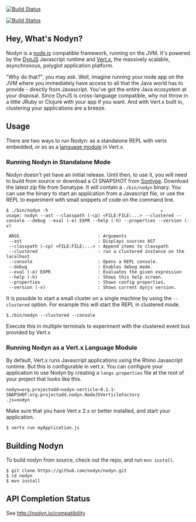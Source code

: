 [![Build Status](https://secure.travis-ci.org/nodyn/nodyn.png)](http://travis-ci.org/nodyn/nodyn)

[![Build Status](https://buildhive.cloudbees.com/job/projectodd/job/nodyn/badge/icon)](https://buildhive.cloudbees.com/job/projectodd/job/nodyn/)

## Hey, What's Nodyn?

Nodyn is a [node.js](http://nodejs.org) compatible framework, running on the
JVM. It's powered by the [DynJS](https://github.com/dynjs/dynjs) Javascript
runtime and [Vert.x](http://vertx.io), the massively scalable, asynchronous,
polyglot application platform. 

"Why do that?", you may ask. Well, imagine running your node app on
the JVM where you immediately have access to all that the Java world has to
provide - directly from Javascript. You've got the entire Java ecosystem at
your disposal. Since DynJS is cross-language compatible, why not throw in a
little JRuby or Clojure with your app if you want.  And with Vert.x built in,
clustering your applications are a breeze.

## Usage

There are two ways to run Nodyn: as a standalone REPL with vertx embedded, or
as as a [language module](http://vertx.io/language_support.html) in Vert.x.

### Running Nodyn in Standalone Mode

Nodyn doesn't yet have an initial release. Until then, to use it, you will need
to build from source or download a CI SNAPSHOT from
[Sontype](https://oss.sonatype.org/content/repositories/snapshots/org/projectodd/nodyn-standalone/0.1.1-SNAPSHOT/).
Download the latest zip file from Sonatype. It will contain a `./bin/nodyn` binary. 
You can use the binary to start an application from a Javascript file, or use the
REPL to experiment with small snippets of code on the command line.

    $ ./bin/nodyn -h                                           ✭
    usage: nodyn --ast --classpath (-cp) <FILE:FILE:...> --clustered --console --debug --eval (-e) EXPR --help (-h) --properties --version (-v)

     ARGS                              : Arguments
     --ast                             : Displays sources AST
     --classpath (-cp) <FILE:FILE:...> : Append items to classpath
     --clustered                       : run a clustered instance on the localhost
     --console                         : Opens a REPL console.
     --debug                           : Enables debug mode.
     --eval (-e) EXPR                  : Evaluates the given expression
     --help (-h)                       : Shows this help screen.
     --properties                      : Shows config properties.
     --version (-v)                    : Shows current dynjs version.

It is possible to start a small cluster on a single machine by using the
`--clustered` option. For example this will start the REPL in clustered mode.

    $./bin/nodyn --clustered --console

Execute this in multiple terminals to experiment with the clustered event bus
provided by Vert.x

### Running Nodyn as a Vert.x Language Module

By default, Vert.x runs Javascript applications using the Rhino Javascript
runtime.  But this is configurable in vert.x. You can configure your
application to use Nodyn by creating a `langs.properties` file at the root of
your project that looks like this.

    nodyn=org.projectodd~nodyn-verticle~0.1.1-SNAPSHOT:org.projectodd.nodyn.NodeJSVerticleFactory
    .js=nodyn

Make sure that you have Vert.x 2.x or better installed, and start your application.

    $ vertx run myApplication.js

## Building Nodyn

To build nodyn from source, check out the repo, and run `mvn install`.

    $ git clone https://github.com/nodyn/nodyn.git
    $ cd nodyn
    $ mvn install

## API Completion Status

See http://nodyn.io/compatibility

